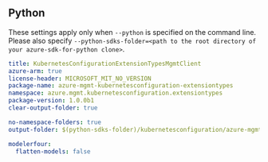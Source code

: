 ## Python

These settings apply only when `--python` is specified on the command line.
Please also specify `--python-sdks-folder=<path to the root directory of your azure-sdk-for-python clone>`.

``` yaml $(python)
title: KubernetesConfigurationExtensionTypesMgmtClient
azure-arm: true
license-header: MICROSOFT_MIT_NO_VERSION
package-name: azure-mgmt-kubernetesconfiguration-extensiontypes
namespace: azure.mgmt.kubernetesconfiguration.extensiontypes
package-version: 1.0.0b1
clear-output-folder: true
```

``` yaml $(python)
no-namespace-folders: true
output-folder: $(python-sdks-folder)/kubernetesconfiguration/azure-mgmt-kubernetesconfiguration-extensiontypes/azure/mgmt/kubernetesconfiguration/extensiontypes
```

``` yaml !$(python)
modelerfour:
  flatten-models: false
```
